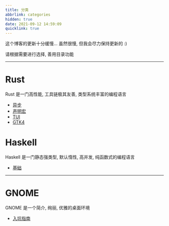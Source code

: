 ```yaml
---
title: 分类
abbrlink: categories
hidden: true
date: 2021-09-12 14:59:09
quicklink: true
---
```

这个博客的更新十分缓慢...
虽然很慢, 但我会尽力保持更新的 :)

请根据需要进行选择, 善用目录功能

- - -

# Rust
Rust 是一门高性能, 工具链极其友善, 类型系统丰富的编程语言

- [异步](/categories/rust-async)
- [声明宏](/categories/rust-decl-macro)
- [TUI](/categories/rust-tui)
- [GTK4](/categories/rust-gtk4)


# Haskell
Haskell 是一门静态强类型, 默认惰性, 高并发, 纯函数式的编程语言

- [基础](/categories/haskell-basic)

- - -

# GNOME
GNOME 是一个简介, 绚丽, 优雅的桌面环境  

- [入坑指南](/posts/gnome/guide)